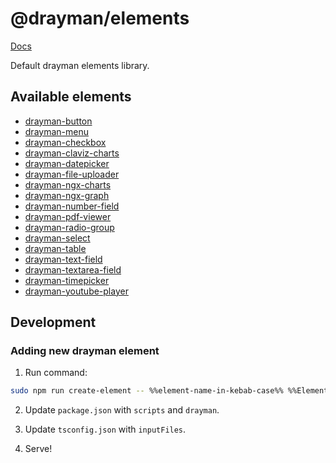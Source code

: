 <!-- [![Build Status](https://travis-ci.org/Claviz/drayman-elements.svg?branch=master)](https://travis-ci.org/Claviz/drayman-elements)
[![codecov](https://codecov.io/gh/Claviz/drayman-elements/branch/master/graph/badge.svg)](https://codecov.io/gh/Claviz/drayman-elements)
![npm](https://img.shields.io/npm/v/drayman-elements.svg) -->

# @drayman/elements

[Docs](https://drayman-elements-new.netlify.app/)

Default drayman elements library.

## Available elements
* [drayman-button](https://drayman-elements-new.netlify.app/interfaces/__global.draymanbuttonprops.html)
* [drayman-menu](https://drayman-elements-new.netlify.app/interfaces/__global.draymanmenuprops.html)
* [drayman-checkbox](https://drayman-elements-new.netlify.app/interfaces/__global.draymancheckboxprops.html)
* [drayman-claviz-charts](https://drayman-elements-new.netlify.app/interfaces/__global.draymanclavizchartsprops.html)
* [drayman-datepicker](https://drayman-elements-new.netlify.app/interfaces/__global.draymandatepickerprops.html)
* [drayman-file-uploader](https://drayman-elements-new.netlify.app/interfaces/__global.draymanfileuploaderprops.html)
* [drayman-ngx-charts](https://drayman-elements-new.netlify.app/interfaces/__global.draymanngxchartsprops.html)
* [drayman-ngx-graph](https://drayman-elements-new.netlify.app/interfaces/__global.draymanngxgraphprops.html)
* [drayman-number-field](https://drayman-elements-new.netlify.app/interfaces/__global.draymannumberfieldprops.html)
* [drayman-pdf-viewer](https://drayman-elements-new.netlify.app/interfaces/__global.draymanpdfviewerprops.html)
* [drayman-radio-group](https://drayman-elements-new.netlify.app/interfaces/__global.draymanradiogroupprops.html)
* [drayman-select](https://drayman-elements-new.netlify.app/interfaces/__global.draymanselectprops.html)
* [drayman-table](https://drayman-elements-new.netlify.app/interfaces/__global.draymantableprops.html)
* [drayman-text-field](https://drayman-elements-new.netlify.app/interfaces/__global.draymantextfieldprops.html)
* [drayman-textarea-field](https://drayman-elements-new.netlify.app/interfaces/__global.draymantextareafieldprops.html)
* [drayman-timepicker](https://drayman-elements-new.netlify.app/interfaces/__global.draymantimepickerprops.html)
* [drayman-youtube-player](https://drayman-elements-new.netlify.app/interfaces/__global.draymanyoutubeplayerprops.html)

## Development

### Adding new drayman element

1. Run command:
```bash
sudo npm run create-element -- %%element-name-in-kebab-case%% %%ElementNameInPascalCase%%
```

2. Update `package.json` with `scripts` and `drayman`.

3. Update `tsconfig.json` with `inputFiles`.

4. Serve!